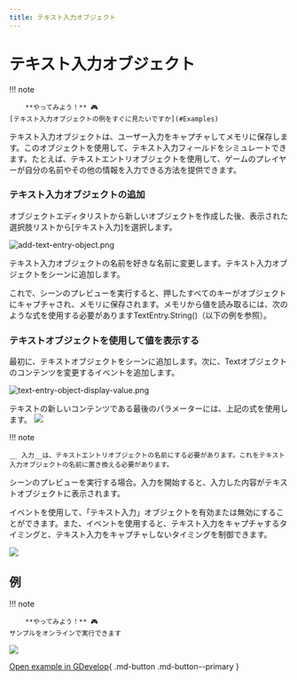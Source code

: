 ```yaml
---
title: テキスト入力オブジェクト
---
```

# テキスト入力オブジェクト

!!! note

        **やってみよう！** 🎮
    [テキスト入力オブジェクトの例をすぐに見たいですか](#Examples)

テキスト入力オブジェクトは、ユーザー入力をキャプチャしてメモリに保存します。このオブジェクトを使用して、テキスト入力フィールドをシミュレートできます。たとえば、テキストエントリオブジェクトを使用して、ゲームのプレイヤーが自分の名前やその他の情報を入力できる方法を提供できます。

### テキスト入力オブジェクトの追加

オブジェクトエディタリストから新しいオブジェクトを作成した後、表示された選択肢リストから\[テキスト入力\]を選択します。

![add-text-entry-object.png](/gdevelop5/objects/add-text-entry-object.png)

テキスト入力オブジェクトの名前を好きな名前に変更します。テキスト入力オブジェクトをシーンに追加します。

これで、シーンのプレビューを実行すると、押したすべてのキーがオブジェクトにキャプチャされ、メモリに保存されます。メモリから値を読み取るには、次のような式を使用する必要がありますTextEntry.String()（以下の例を参照）。

### テキストオブジェクトを使用して値を表示する

最初に、テキストオブジェクトをシーンに追加します。次に、Textオブジェクトのコンテンツを変更するイベントを追加します。

![text-entry-object-display-value.png](/gdevelop5/objects/text-entry-object-display-value.png)

テキストの新しいコンテンツである最後のパラメーターには、上記の式を使用します。 ![](/gdevelop5/objects/text-text-entry.png)

!!! note

    __ 入力__は、テキストエントリオブジェクトの名前にする必要があります。これをテキスト入力オブジェクトの名前に置き換える必要があります。

シーンのプレビューを実行する場合。入力を開始すると、入力した内容がテキストオブジェクトに表示されます。

イベントを使用して、「テキスト入力」オブジェクトを有効または無効にすることができます。また、イベントを使用すると、テキスト入力をキャプチャするタイミングと、テキスト入力をキャプチャしないタイミングを制御できます。

![](/gdevelop5/objects/textentryobjectevents.png)

## 例

!!! note

        **やってみよう！** 🎮
    サンプルをオンラインで実行できます

![](/gdevelop5/objects/textexample.png)

[Open example in GDevelop](https://editor.gdevelop.io/?project=example://text-entry-object){ .md-button .md-button--primary }
